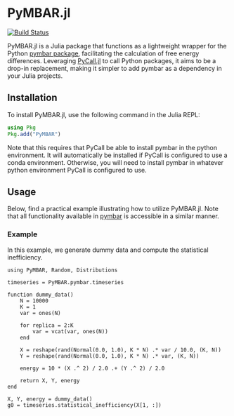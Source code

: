 # PyMBAR.jl

[![Build Status](https://github.com/spraharsh/PyMBAR.jl/actions/workflows/CI.yml/badge.svg?branch=main)](https://github.com/spraharsh/PyMBAR.jl/actions/workflows/CI.yml?query=branch%3Amain)


PyMBAR.jl is a Julia package that functions as a lightweight wrapper for the Python [pymbar package](https://pymbar.readthedocs.io/en/master/), facilitating the calculation of free energy differences. Leveraging [PyCall.jl](https://github.com/JuliaPy/PyCall.jl) to call Python packages, it aims to be a drop-in replacement, making it simpler to add pymbar as a dependency in your Julia projects.

## Installation

To install PyMBAR.jl, use the following command in the Julia REPL:

```julia
using Pkg
Pkg.add("PyMBAR")
```

Note that this requires that PyCall be able to install pymbar in the python environment. It will automatically be installed if PyCall is configured to use a conda environment. Otherwise, you will need to install pymbar in whatever python environment PyCall is configured to use.


## Usage 


Below, find a practical example illustrating how to utilize PyMBAR.jl. Note that all functionality available in [pymbar](https://pymbar.readthedocs.io/en/master/) is accessible in a similar manner.

### Example

In this example, we generate dummy data and compute the statistical inefficiency.


```
using PyMBAR, Random, Distributions

timeseries = PyMBAR.pymbar.timeseries

function dummy_data()
    N = 10000
    K = 1
    var = ones(N)

    for replica = 2:K
        var = vcat(var, ones(N))
    end

    X = reshape(rand(Normal(0.0, 1.0), K * N) .* var / 10.0, (K, N))
    Y = reshape(rand(Normal(0.0, 1.0), K * N) .* var, (K, N))

    energy = 10 * (X .^ 2) / 2.0 .+ (Y .^ 2) / 2.0

    return X, Y, energy
end

X, Y, energy = dummy_data()
g0 = timeseries.statistical_inefficiency(X[1, :])
```




